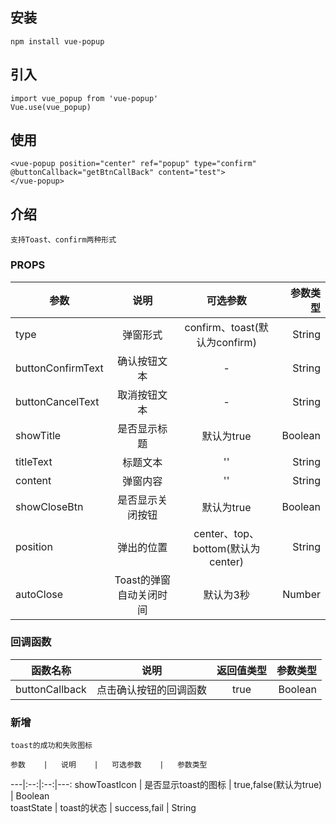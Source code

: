 ##  安装
    npm install vue-popup

##  引入
    import vue_popup from 'vue-popup'
    Vue.use(vue_popup)

##  使用
    <vue-popup position="center" ref="popup" type="confirm" @buttonCallback="getBtnCallBack" content="test">
    </vue-popup>

##  介绍
    支持Toast、confirm两种形式

### PROPS
   参数    |   说明    |   可选参数    |   参数类型   
  ---|:--:|:--:|---:
   type    |   弹窗形式    |   confirm、toast(默认为confirm)   |   String  
   buttonConfirmText |   确认按钮文本  |   -    |   String  
   buttonCancelText |   取消按钮文本  |   -    |   String  
   showTitle |   是否显示标题  |   默认为true    |   Boolean  
   titleText |   标题文本  |   ''    |   String  
   content |   弹窗内容  |   ''    |   String  
   showCloseBtn |   是否显示关闭按钮  |   默认为true    |   Boolean  
   position |   弹出的位置  |   center、top、bottom(默认为center)    |   String  
   autoClose |   Toast的弹窗自动关闭时间  |   默认为3秒    |   Number  

### 回调函数
  函数名称    |   说明    |   返回值类型    |   参数类型
  ---|:--:|:--:|---:
   buttonCallback |   点击确认按钮的回调函数  |   true    |   Boolean

### 新增
    toast的成功和失败图标

    参数    |   说明    |   可选参数    |   参数类型   
  ---|:--:|:--:|---:
   showToastIcon    |   是否显示toast的图标    |   true,false(默认为true)   |   Boolean  
   toastState |   toast的状态  |   success,fail    |   String  